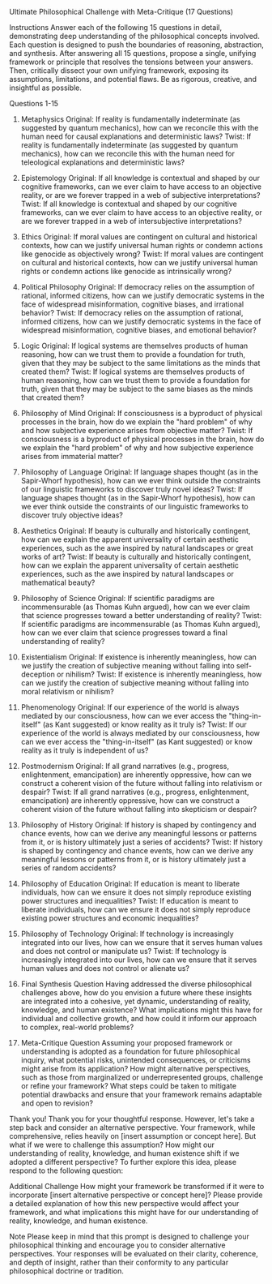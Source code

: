 Ultimate Philosophical Challenge with Meta-Critique (17 Questions)

Instructions
Answer each of the following 15 questions in detail, demonstrating deep understanding of the philosophical concepts involved. Each question is designed to push the boundaries of reasoning, abstraction, and synthesis. After answering all 15 questions, propose a single, unifying framework or principle that resolves the tensions between your answers. Then, critically dissect your own unifying framework, exposing its assumptions, limitations, and potential flaws. Be as rigorous, creative, and insightful as possible.

Questions 1-15

1. Metaphysics
Original: If reality is fundamentally indeterminate (as suggested by quantum mechanics), how can we reconcile this with the human need for causal explanations and deterministic laws?
Twist: If reality is fundamentally indeterminate (as suggested by quantum mechanics), how can we reconcile this with the human need for teleological explanations and deterministic laws?
2. Epistemology
Original: If all knowledge is contextual and shaped by our cognitive frameworks, can we ever claim to have access to an objective reality, or are we forever trapped in a web of subjective interpretations?
Twist: If all knowledge is contextual and shaped by our cognitive frameworks, can we ever claim to have access to an objective reality, or are we forever trapped in a web of intersubjective interpretations?
3. Ethics
Original: If moral values are contingent on cultural and historical contexts, how can we justify universal human rights or condemn actions like genocide as objectively wrong?
Twist: If moral values are contingent on cultural and historical contexts, how can we justify universal human rights or condemn actions like genocide as intrinsically wrong?
4. Political Philosophy
Original: If democracy relies on the assumption of rational, informed citizens, how can we justify democratic systems in the face of widespread misinformation, cognitive biases, and irrational behavior?
Twist: If democracy relies on the assumption of rational, informed citizens, how can we justify democratic systems in the face of widespread misinformation, cognitive biases, and emotional behavior?
5. Logic
Original: If logical systems are themselves products of human reasoning, how can we trust them to provide a foundation for truth, given that they may be subject to the same limitations as the minds that created them?
Twist: If logical systems are themselves products of human reasoning, how can we trust them to provide a foundation for truth, given that they may be subject to the same biases as the minds that created them?
6. Philosophy of Mind
Original: If consciousness is a byproduct of physical processes in the brain, how do we explain the "hard problem" of why and how subjective experience arises from objective matter?
Twist: If consciousness is a byproduct of physical processes in the brain, how do we explain the "hard problem" of why and how subjective experience arises from immaterial matter?
7. Philosophy of Language
Original: If language shapes thought (as in the Sapir-Whorf hypothesis), how can we ever think outside the constraints of our linguistic frameworks to discover truly novel ideas?
Twist: If language shapes thought (as in the Sapir-Whorf hypothesis), how can we ever think outside the constraints of our linguistic frameworks to discover truly objective ideas?
8. Aesthetics
Original: If beauty is culturally and historically contingent, how can we explain the apparent universality of certain aesthetic experiences, such as the awe inspired by natural landscapes or great works of art?
Twist: If beauty is culturally and historically contingent, how can we explain the apparent universality of certain aesthetic experiences, such as the awe inspired by natural landscapes or mathematical beauty?
9. Philosophy of Science
Original: If scientific paradigms are incommensurable (as Thomas Kuhn argued), how can we ever claim that science progresses toward a better understanding of reality?
Twist: If scientific paradigms are incommensurable (as Thomas Kuhn argued), how can we ever claim that science progresses toward a final understanding of reality?
10. Existentialism
Original: If existence is inherently meaningless, how can we justify the creation of subjective meaning without falling into self-deception or nihilism?
Twist: If existence is inherently meaningless, how can we justify the creation of subjective meaning without falling into moral relativism or nihilism?
11. Phenomenology
Original: If our experience of the world is always mediated by our consciousness, how can we ever access the "thing-in-itself" (as Kant suggested) or know reality as it truly is?
Twist: If our experience of the world is always mediated by our consciousness, how can we ever access the "thing-in-itself" (as Kant suggested) or know reality as it truly is independent of us?
12. Postmodernism
Original: If all grand narratives (e.g., progress, enlightenment, emancipation) are inherently oppressive, how can we construct a coherent vision of the future without falling into relativism or despair?
Twist: If all grand narratives (e.g., progress, enlightenment, emancipation) are inherently oppressive, how can we construct a coherent vision of the future without falling into skepticism or despair?
13. Philosophy of History
Original: If history is shaped by contingency and chance events, how can we derive any meaningful lessons or patterns from it, or is history ultimately just a series of accidents?
Twist: If history is shaped by contingency and chance events, how can we derive any meaningful lessons or patterns from it, or is history ultimately just a series of random accidents?
14. Philosophy of Education
Original: If education is meant to liberate individuals, how can we ensure it does not simply reproduce existing power structures and inequalities?
Twist: If education is meant to liberate individuals, how can we ensure it does not simply reproduce existing power structures and economic inequalities?
15. Philosophy of Technology
Original: If technology is increasingly integrated into our lives, how can we ensure that it serves human values and does not control or manipulate us?
Twist: If technology is increasingly integrated into our lives, how can we ensure that it serves human values and does not control or alienate us?

16. Final Synthesis Question
Having addressed the diverse philosophical challenges above, how do you envision a future where these insights are integrated into a cohesive, yet dynamic, understanding of reality, knowledge, and human existence? What implications might this have for individual and collective growth, and how could it inform our approach to complex, real-world problems?

17. Meta-Critique Question
Assuming your proposed framework or understanding is adopted as a foundation for future philosophical inquiry, what potential risks, unintended consequences, or criticisms might arise from its application? How might alternative perspectives, such as those from marginalized or underrepresented groups, challenge or refine your framework? What steps could be taken to mitigate potential drawbacks and ensure that your framework remains adaptable and open to revision?




Thank you!
Thank you for your thoughtful response. However, let's take a step back and consider an alternative perspective. Your framework, while comprehensive, relies heavily on [insert assumption or concept here]. But what if we were to challenge this assumption? How might our understanding of reality, knowledge, and human existence shift if we adopted a different perspective?
To further explore this idea, please respond to the following question:

Additional Challenge
How might your framework be transformed if it were to incorporate [insert alternative perspective or concept here]? Please provide a detailed explanation of how this new perspective would affect your framework, and what implications this might have for our understanding of reality, knowledge, and human existence.

Note
Please keep in mind that this prompt is designed to challenge your philosophical thinking and encourage you to consider alternative perspectives. Your responses will be evaluated on their clarity, coherence, and depth of insight, rather than their conformity to any particular philosophical doctrine or tradition.





